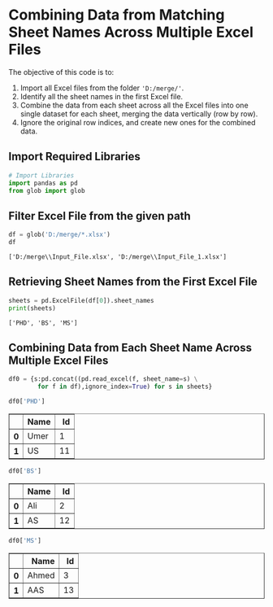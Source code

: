 # Combining Data from Matching Sheet Names Across Multiple Excel Files

The objective of this code is to:

1. Import all Excel files from the folder `'D:/merge/'`.
2. Identify all the sheet names in the first Excel file.
3. Combine the data from each sheet across all the Excel files into one single dataset for each sheet, merging the data vertically (row by row).
4. Ignore the original row indices, and create new ones for the combined data.

## Import Required Libraries


```python
# Import Libraries
import pandas as pd
from glob import glob
```

## Filter Excel File from the given path


```python
df = glob('D:/merge/*.xlsx')
df
```




    ['D:/merge\\Input_File.xlsx', 'D:/merge\\Input_File_1.xlsx']



## Retrieving Sheet Names from the First Excel File


```python
sheets = pd.ExcelFile(df[0]).sheet_names
print(sheets)
```

    ['PHD', 'BS', 'MS']
    

## Combining Data from Each Sheet Name Across Multiple Excel Files


```python
df0 = {s:pd.concat((pd.read_excel(f, sheet_name=s) \
        for f in df),ignore_index=True) for s in sheets}
```


```python
df0['PHD']
```




<div>
<style scoped>
    .dataframe tbody tr th:only-of-type {
        vertical-align: middle;
    }

    .dataframe tbody tr th {
        vertical-align: top;
    }

    .dataframe thead th {
        text-align: right;
    }
</style>
<table border="1" class="dataframe">
  <thead>
    <tr style="text-align: right;">
      <th></th>
      <th>Name</th>
      <th>Id</th>
    </tr>
  </thead>
  <tbody>
    <tr>
      <th>0</th>
      <td>Umer</td>
      <td>1</td>
    </tr>
    <tr>
      <th>1</th>
      <td>US</td>
      <td>11</td>
    </tr>
  </tbody>
</table>
</div>




```python
df0['BS']
```




<div>
<style scoped>
    .dataframe tbody tr th:only-of-type {
        vertical-align: middle;
    }

    .dataframe tbody tr th {
        vertical-align: top;
    }

    .dataframe thead th {
        text-align: right;
    }
</style>
<table border="1" class="dataframe">
  <thead>
    <tr style="text-align: right;">
      <th></th>
      <th>Name</th>
      <th>Id</th>
    </tr>
  </thead>
  <tbody>
    <tr>
      <th>0</th>
      <td>Ali</td>
      <td>2</td>
    </tr>
    <tr>
      <th>1</th>
      <td>AS</td>
      <td>12</td>
    </tr>
  </tbody>
</table>
</div>




```python
df0['MS']
```




<div>
<style scoped>
    .dataframe tbody tr th:only-of-type {
        vertical-align: middle;
    }

    .dataframe tbody tr th {
        vertical-align: top;
    }

    .dataframe thead th {
        text-align: right;
    }
</style>
<table border="1" class="dataframe">
  <thead>
    <tr style="text-align: right;">
      <th></th>
      <th>Name</th>
      <th>Id</th>
    </tr>
  </thead>
  <tbody>
    <tr>
      <th>0</th>
      <td>Ahmed</td>
      <td>3</td>
    </tr>
    <tr>
      <th>1</th>
      <td>AAS</td>
      <td>13</td>
    </tr>
  </tbody>
</table>
</div>


